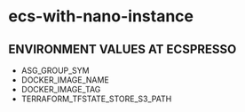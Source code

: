 # ecs-with-nano-instance

## ENVIRONMENT VALUES AT ECSPRESSO
 * ASG_GROUP_SYM
 * DOCKER_IMAGE_NAME
 * DOCKER_IMAGE_TAG
 * TERRAFORM_TFSTATE_STORE_S3_PATH